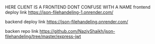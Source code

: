  HERE CLIENT IS A FRONTEND DONT CONFUSE  WITH A NAME 
 frontend deploy link https://json-filehandeling-1.onrender.com/

 backend deploy link https://json-filehandeling.onrender.com/

 backen repo link https://github.com/NaziyShaikh/json-filehandeling/tree/master/express-jwt
